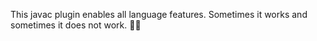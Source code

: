 This javac plugin enables all language features. Sometimes it works and sometimes it does not work. 🤷‍♂️
